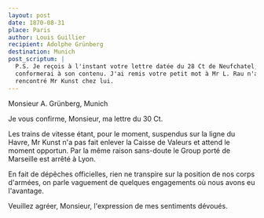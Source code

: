 ```yaml
---
layout: post
date: 1870-08-31
place: Paris
author: Louis Guillier
recipient: Adolphe Grünberg
destination: Munich
post_scriptum: |
  P.S. Je reçois à l'instant votre lettre datée du 28 Ct de Neufchatel, je me
  conformerai à son contenu. J'ai remis votre petit mot à Mr L. Rau n'ayant pas
  rencontré Mr Kunst chez lui.
---
```


Monsieur A. Grünberg, Munich


Je vous confirme, Monsieur, ma lettre du 30 Ct.

Les trains de vitesse étant, pour le moment, suspendus sur la ligne du Havre,
Mr Kunst n'a pas fait enlever la Caisse de Valeurs et attend le moment
opportun. Par la même raison sans-doute le Group porté de Marseille est arrêté
à Lyon.

En fait de dépêches officielles, rien ne transpire sur la position de nos corps
d'armées, on parle vaguement de quelques engagements où nous avons eu
l'avantage.

Veuillez agréer, Monsieur, l'expression de mes sentiments dévoués.
